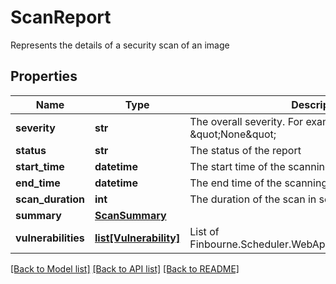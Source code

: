 # ScanReport

Represents the details of a security scan of an image

## Properties
Name | Type | Description | Notes
------------ | ------------- | ------------- | -------------
**severity** | **str** | The overall severity. For example : \&quot;High\&quot; or \&quot;None\&quot; | [optional] 
**status** | **str** | The status of the report | [optional] 
**start_time** | **datetime** | The start time of the scanning process | [optional] 
**end_time** | **datetime** | The end time of the scanning process | [optional] 
**scan_duration** | **int** | The duration of the scan in seconds | [optional] 
**summary** | [**ScanSummary**](ScanSummary.md) |  | [optional] 
**vulnerabilities** | [**list[Vulnerability]**](Vulnerability.md) | List of Finbourne.Scheduler.WebApi.Dtos.Harbor.Vulnerability | [optional] 

[[Back to Model list]](../README.md#documentation-for-models) [[Back to API list]](../README.md#documentation-for-api-endpoints) [[Back to README]](../README.md)


